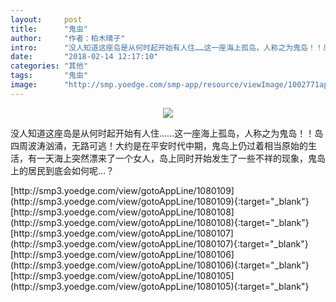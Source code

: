 ```yaml
---
layout:     post
title:      "鬼虫"
author:     "作者：柏木晴子"
intro:      "没人知道这座岛是从何时起开始有人住……这一座海上孤岛，人称之为鬼岛！！岛四周波涛汹涌，无路可逃！大约是在平安时代中期，鬼岛上仍过着相当原始的生活，有一天海上突然漂来了一个女人，岛上同时开始发生了一些不祥的现象，鬼岛上的居民到底会如何呢…？"
date:       "2018-02-14 12:17:10"
categories: "其他"
tags:       "鬼虫"
image:      "http://smp.yoedge.com/smp-app/resource/viewImage/1002771appline.png"
---
```

<div style="text-align: center">
<p><img src="http://smp.yoedge.com/smp-app/resource/viewImage/1002771appline.png"/></p>
</div>
<p class="post-meta">
<span>没人知道这座岛是从何时起开始有人住……这一座海上孤岛，人称之为鬼岛！！岛四周波涛汹涌，无路可逃！大约是在平安时代中期，鬼岛上仍过着相当原始的生活，有一天海上突然漂来了一个女人，岛上同时开始发生了一些不祥的现象，鬼岛上的居民到底会如何呢…？</span>
</p>
[http://smp3.yoedge.com/view/gotoAppLine/1080109](http://smp3.yoedge.com/view/gotoAppLine/1080109){:target="_blank"}
[http://smp3.yoedge.com/view/gotoAppLine/1080108](http://smp3.yoedge.com/view/gotoAppLine/1080108){:target="_blank"}
[http://smp3.yoedge.com/view/gotoAppLine/1080107](http://smp3.yoedge.com/view/gotoAppLine/1080107){:target="_blank"}
[http://smp3.yoedge.com/view/gotoAppLine/1080106](http://smp3.yoedge.com/view/gotoAppLine/1080106){:target="_blank"}
[http://smp3.yoedge.com/view/gotoAppLine/1080105](http://smp3.yoedge.com/view/gotoAppLine/1080105){:target="_blank"}


